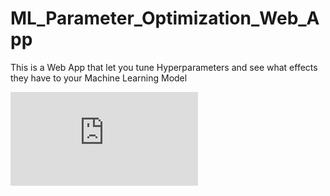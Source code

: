 # ML_Parameter_Optimization_Web_App
This is a Web App that let you tune Hyperparameters and see what effects they have to your Machine Learning Model

![Here for the Web App](https://share.streamlit.io/kutayk33/ml_parameter_optimization_web_app/app.py)
